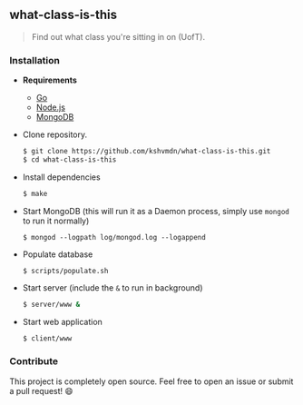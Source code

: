 ## what-class-is-this

> Find out what class you're sitting in on (UofT).

### Installation

- __Requirements__
  + [Go](https://golang.org/)
  + [Node.js](https://nodejs.org/en/)
  + [MongoDB](https://www.mongodb.com/)

- Clone repository.

  ```sh
  $ git clone https://github.com/kshvmdn/what-class-is-this.git
  $ cd what-class-is-this
  ```

- Install dependencies

  ```sh
  $ make
  ```

- Start MongoDB (this will run it as a Daemon process, simply use `mongod` to run it normally)

  ```
  $ mongod --logpath log/mongod.log --logappend
  ```

- Populate database

  ```
  $ scripts/populate.sh
  ```

- Start server (include the `&` to run in background)

  ```sh
  $ server/www &
  ```

- Start web application

  ```sh
  $ client/www
  ```

### Contribute

This project is completely open source. Feel free to open an issue or submit a pull request! :smile:
